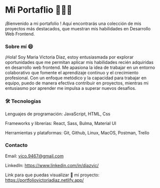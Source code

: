 
# Mi Portaflio 👋👩‍💻 


¡Bienvenido a mi portafolio ! Aquí encontrarás una colección de mis proyectos más destacados, que muestran mis habilidades en Desarrollo Web Frontend.

### Sobre mí 😄

¡Hola! Soy Maria Victoria Diaz, estoy entusiasmada por explorar oportunidades que me permitan aplicar mis habilidades recién adquiridas en desarrollo web frontend. Me apasiona la idea de trabajar en un entorno colaborativo que fomente el aprendizaje continuo y el crecimiento profesional. Con un enfoque metódico y la capacidad para trabajar en equipo, puedo de manera efectiva contribuir en proyectos, mientras mi entusiasmo por aprender me impulsa a superar nuevos desafíos. 


### 🛠 Tecnologías

Lenguajes de programación: JavaScript, HTML, Css

Frameworks y librerías: React, Sass, Bulma, Material UI

Herramientas y plataformas: Git, Github, Linux, MacOS, Postman, Trello

### Contacto

Email: vico.9467@gmail.com

LinkedIn: https://www.linkedin.com/in/diazvic/

Link para que puedas visualizar 🔭 mi proyecto: https://portfoliovictoriadiaz.netlify.app/


